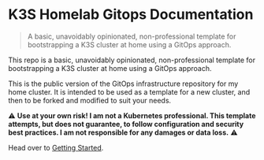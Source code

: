 # K3S Homelab Gitops Documentation

> A basic, unavoidably opinionated, non-professional template for bootstrapping a K3S cluster at home using a GitOps approach.

This repo is a basic, unavoidably opinionated, non-professional template for bootstrapping a K3S cluster at home using a GitOps approach.

This is the public version of the GitOps infrastructure repository for my home cluster. It is intended to be used as a template for a new cluster, and then to be forked and modified to suit your needs. 

:warning: **Use at your own risk! I am not a Kubernetes professional. This template attempts, but does not guarantee, to follow configuration and security best practices. I am not responsible for any damages or data loss.** :warning:

Head over to [Getting Started](getting-started/index.md).
